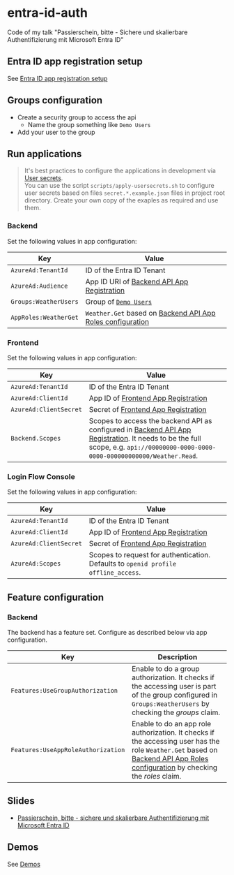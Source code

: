 # entra-id-auth

Code of my talk "Passierschein, bitte - Sichere und skalierbare Authentifizierung mit Microsoft Entra ID"

## Entra ID app registration setup

See [Entra ID app registration setup](docs/entra-id-app-registration-setup.md)

## Groups configuration

- Create a security group to access the api
    - Name the group something like `Demo Users`
- Add your user to the group

## Run applications

> It's best practices to configure the applications in development via [User secrets](https://learn.microsoft.com/en-us/aspnet/core/security/app-secrets).  
> You can use the script `scripts/apply-usersecrets.sh` to configure user secrets based on files `secret.*.example.json` files in project root directory. Create your own copy of the exaples as required and use them.

### Backend

Set the following values in app configuration:

| Key | Value |
| --- | ----- |
| `AzureAd:TenantId` | ID of the Entra ID Tenant |
| `AzureAd:Audience` | App ID URI of [Backend API App Registration](docs/entra-id-app-registration-setup.md#backend-api-app-registration) |
| `Groups:WeatherUsers` | Group of [`Demo Users`](#groups-configuration) |
| `AppRoles:WeatherGet` | `Weather.Get` based on [Backend API App Roles configuration](docs/entra-id-app-registration-setup.md#backend-api-app-registration) |

### Frontend

Set the following values in app configuration:

| Key | Value |
| --- | ----- |
| `AzureAd:TenantId` | ID of the Entra ID Tenant |
| `AzureAd:ClientId` | App ID of [Frontend App Registration](docs/entra-id-app-registration-setup.md#frontend-app-registration) |
| `AzureAd:ClientSecret` | Secret of [Frontend App Registration](docs/entra-id-app-registration-setup.md#frontend-app-registration) |
| `Backend.Scopes` | Scopes to access the backend API as configured in [Backend API App Registration](docs/entra-id-app-registration-setup.md#backend-api-app-registration). It needs to be the full scope, e.g. `api://00000000-0000-0000-0000-000000000000/Weather.Read`. |

### Login Flow Console

Set the following values in app configuration:

| Key | Value |
| --- | ----- |
| `AzureAd:TenantId` | ID of the Entra ID Tenant |
| `AzureAd:ClientId` | App ID of [Frontend App Registration](docs/entra-id-app-registration-setup.md#frontend-app-registration) |
| `AzureAd:ClientSecret` | Secret of [Frontend App Registration](docs/entra-id-app-registration-setup.md#frontend-app-registration) |
| `AzureAd:Scopes` | Scopes to request for authentication. Defaults to `openid profile offline_access`. |

## Feature configuration

### Backend

The backend has a feature set. Configure as described below via app configuration.

| Key | Description |
| --- | ----------- |
| `Features:UseGroupAuthorization` | Enable to do a group authorization. It checks if the accessing user is part of the group configured in `Groups:WeatherUsers` by checking the *groups* claim. |
| `Features:UseAppRoleAuthorization` | Enable to do an app role authorization. It checks if the accessing user has the role `Weather.Get` based on [Backend API App Roles configuration](docs/entra-id-app-registration-setup.md#backend-api-app-registration) by checking the *roles* claim. |

## Slides

- [Passierschein, bitte - sichere und skalierbare Authentifizierung mit Microsoft Entra ID](https://speakerdeck.com/daniellindemann/passierschein-bitte-sichere-und-skalierbare-authentifizierung-mit-microsoft-entra-id)

## Demos

See [Demos](Demos.md)



